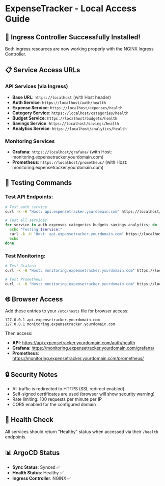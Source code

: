 # ExpenseTracker - Local Access Guide

## 🎉 Ingress Controller Successfully Installed!

Both ingress resources are now working properly with the NGINX Ingress Controller.

## 📋 Service Access URLs

### API Services (via Ingress)
- **Base URL**: `https://localhost` (with Host header)
- **Auth Service**: `https://localhost/auth/health`
- **Expense Service**: `https://localhost/expenses/health`  
- **Category Service**: `https://localhost/categories/health`
- **Budget Service**: `https://localhost/budgets/health`
- **Savings Service**: `https://localhost/savings/health`
- **Analytics Service**: `https://localhost/analytics/health`

### Monitoring Services
- **Grafana**: `https://localhost/grafana/` (with Host: monitoring.expensetracker.yourdomain.com)
- **Prometheus**: `https://localhost/prometheus/` (with Host: monitoring.expensetracker.yourdomain.com)

## 🔧 Testing Commands

### Test API Endpoints:
```bash
# Test auth service
curl -k -H "Host: api.expensetracker.yourdomain.com" https://localhost/auth/health

# Test all services
for service in auth expenses categories budgets savings analytics; do
  echo "Testing $service:"
  curl -k -H "Host: api.expensetracker.yourdomain.com" https://localhost/$service/health
  echo
done
```

### Test Monitoring:
```bash
# Test Grafana
curl -k -H "Host: monitoring.expensetracker.yourdomain.com" https://localhost/grafana/

# Test Prometheus  
curl -k -H "Host: monitoring.expensetracker.yourdomain.com" https://localhost/prometheus/
```

## 🌐 Browser Access

Add these entries to your `/etc/hosts` file for browser access:
```
127.0.0.1 api.expensetracker.yourdomain.com
127.0.0.1 monitoring.expensetracker.yourdomain.com
```

Then access:
- **API**: https://api.expensetracker.yourdomain.com/auth/health
- **Grafana**: https://monitoring.expensetracker.yourdomain.com/grafana/
- **Prometheus**: https://monitoring.expensetracker.yourdomain.com/prometheus/

## 🔒 Security Notes

- All traffic is redirected to HTTPS (SSL redirect enabled)
- Self-signed certificates are used (browser will show security warning)
- Rate limiting: 100 requests per minute per IP
- CORS enabled for the configured domain

## 🏥 Health Check

All services should return "Healthy" status when accessed via their `/health` endpoints.

## 📊 ArgoCD Status

- **Sync Status**: Synced ✅
- **Health Status**: Healthy ✅
- **Ingress Controller**: NGINX ✅